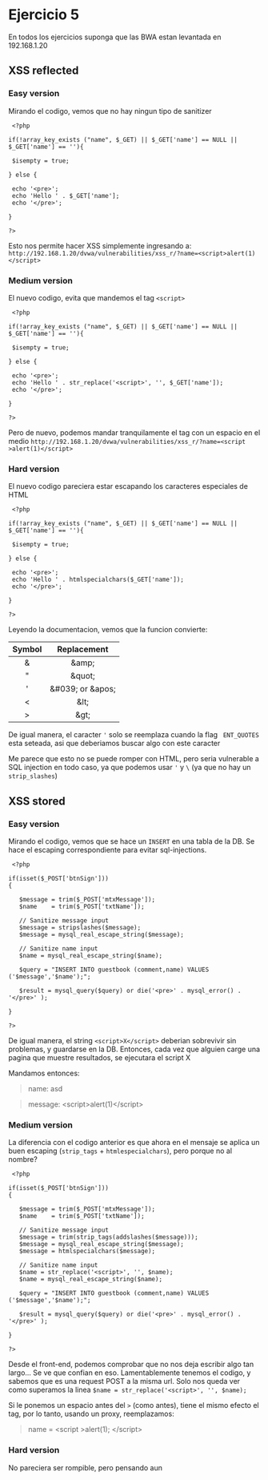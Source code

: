 # Ejercicio 5

En todos los ejercicios suponga que las BWA estan levantada en 192.168.1.20

## XSS reflected

### Easy version

Mirando el codigo, vemos que no hay ningun tipo de sanitizer

```
 <?php

if(!array_key_exists ("name", $_GET) || $_GET['name'] == NULL || $_GET['name'] == ''){

 $isempty = true;

} else {
        
 echo '<pre>';
 echo 'Hello ' . $_GET['name'];
 echo '</pre>';
    
}

?> 
```

Esto nos permite hacer XSS simplemente ingresando a:
`http://192.168.1.20/dvwa/vulnerabilities/xss_r/?name=<script>alert(1)</script>`

### Medium version

El nuevo codigo, evita que mandemos el tag `<script>`

```
 <?php

if(!array_key_exists ("name", $_GET) || $_GET['name'] == NULL || $_GET['name'] == ''){

 $isempty = true;

} else {

 echo '<pre>';
 echo 'Hello ' . str_replace('<script>', '', $_GET['name']);
 echo '</pre>'; 

}

?> 
```

Pero de nuevo, podemos mandar tranquilamente el tag con un espacio en el medio `http://192.168.1.20/dvwa/vulnerabilities/xss_r/?name=<script >alert(1)</script>`

### Hard version

El nuevo codigo pareciera estar escapando los caracteres especiales de HTML
```
 <?php
    
if(!array_key_exists ("name", $_GET) || $_GET['name'] == NULL || $_GET['name'] == ''){
    
 $isempty = true;
        
} else {
    
 echo '<pre>';
 echo 'Hello ' . htmlspecialchars($_GET['name']);
 echo '</pre>';
        
}

?> 
```

Leyendo la documentacion, vemos que la funcion convierte:

| Symbol   |      Replacement      |
|:----------:|:-------------:|
| & | \&amp; |
| " | \&quot; |
| ' | \&#039; or \&apos; |
| < | \&lt; |
| > | \&gt; |

De igual manera, el caracter `'` solo se reemplaza cuando la flag ` ENT_QUOTES` esta seteada, asi que deberiamos buscar algo con este caracter

Me parece que esto no se puede romper con HTML, pero seria vulnerable a SQL injection en todo caso, ya que podemos usar `'` y `\` (ya que no hay un `strip_slashes`)

## XSS stored

### Easy version

Mirando el codigo, vemos que se hace un `INSERT` en una tabla de la DB. Se hace el escaping correspondiente para evitar sql-injections.

```
 <?php

if(isset($_POST['btnSign']))
{

   $message = trim($_POST['mtxMessage']);
   $name    = trim($_POST['txtName']);
   
   // Sanitize message input
   $message = stripslashes($message);
   $message = mysql_real_escape_string($message);
   
   // Sanitize name input
   $name = mysql_real_escape_string($name);
  
   $query = "INSERT INTO guestbook (comment,name) VALUES ('$message','$name');";
   
   $result = mysql_query($query) or die('<pre>' . mysql_error() . '</pre>' );
   
}

?> 
```

De igual manera, el string `<script>X</script>` deberian sobrevivir sin problemas, y guardarse en la DB. Entonces, cada vez que alguien carge una pagina que muestre resultados, se ejecutara el script X

Mandamos entonces: 
> name: asd

> message: \<script>alert(1)\</script>

### Medium version

La diferencia con el codigo anterior es que ahora en el mensaje se aplica un buen escaping (`strip_tags` + `htmlespecialchars`), pero porque no al nombre?

```
 <?php

if(isset($_POST['btnSign']))
{

   $message = trim($_POST['mtxMessage']);
   $name    = trim($_POST['txtName']);
   
   // Sanitize message input
   $message = trim(strip_tags(addslashes($message)));
   $message = mysql_real_escape_string($message);
   $message = htmlspecialchars($message);
    
   // Sanitize name input
   $name = str_replace('<script>', '', $name);
   $name = mysql_real_escape_string($name);
  
   $query = "INSERT INTO guestbook (comment,name) VALUES ('$message','$name');";
   
   $result = mysql_query($query) or die('<pre>' . mysql_error() . '</pre>' );
   
}

?> 
```

Desde el front-end, podemos comprobar que no nos deja escribir algo tan largo... Se ve que confian en eso. Lamentablemente tenemos el codigo, y sabemos que es una request POST a la misma url. Solo nos queda ver como superamos la linea `$name = str_replace('<script>', '', $name);`

Si le ponemos un espacio antes del `>` (como antes), tiene el mismo efecto el tag, por lo tanto, usando un proxy, reemplazamos:
> name = \<script >alert(1); \</script>

### Hard version

No pareciera ser rompible, pero pensando aun